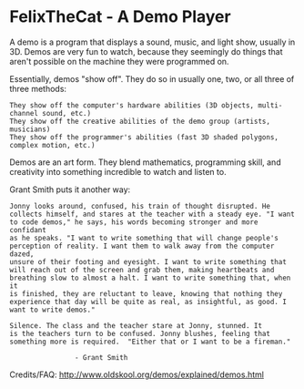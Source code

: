 # FelixTheCat - A Demo Player 

A demo is a program that displays a sound, music, and light show, usually in 3D. Demos are very fun to watch, because they seemingly do things that aren't possible on the machine they were programmed on.

Essentially, demos "show off". They do so in usually one, two, or all three of three methods:

    They show off the computer's hardware abilities (3D objects, multi-channel sound, etc.)
    They show off the creative abilities of the demo group (artists, musicians)
    They show off the programmer's abilities (fast 3D shaded polygons, complex motion, etc.)

Demos are an art form. They blend mathematics, programming skill, and creativity into something incredible to watch and listen to.

Grant Smith puts it another way:

	Jonny looks around, confused, his train of thought disrupted. He
	collects himself, and stares at the teacher with a steady eye. "I want
	to code demos," he says, his words becoming stronger and more confidant
	as he speaks. "I want to write something that will change people's
	perception of reality. I want them to walk away from the computer dazed,
	unsure of their footing and eyesight. I want to write something that
	will reach out of the screen and grab them, making heartbeats and
	breathing slow to almost a halt. I want to write something that, when it
	is finished, they are reluctant to leave, knowing that nothing they
	experience that day will be quite as real, as insightful, as good. I
	want to write demos."

	Silence. The class and the teacher stare at Jonny, stunned. It
	is the teachers turn to be confused. Jonny blushes, feeling that
	something more is required.  "Either that or I want to be a fireman."

					- Grant Smith
					
Credits/FAQ: http://www.oldskool.org/demos/explained/demos.html
